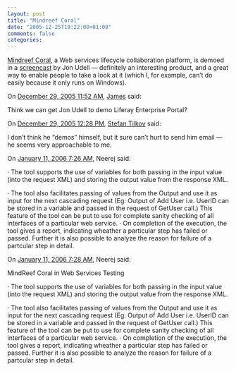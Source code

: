 ```yaml
---
layout: post
title: "Mindreef Coral"
date: "2005-12-25T19:22:00+01:00"
comments: false
categories: 
---
```


<p><a href="http://www.mindreef.com/weblog/more/266_0_1_0_C/">Mindreef Coral</a>, a Web services lifecycle collaboration platform, is demoed in a <a href="http://weblog.infoworld.com/udell/gems/coral.html">screencast</a> by Jon Udell &#8212; definitely an interesting product, and a great way to enable people to take a look at it (which I, for example, can&#8217;t do easily because it only runs on Windows).</p>

<section class="comments">

<div class="comment" id="comment-748">
On <a href="#comment-748" title="Permalink to this comment">December 29, 2005 11:52 AM</a>, <a href="http://duckdown.blogspot.com" title="http://duckdown.blogspot.com" rel="nofollow">James</a>
said:
<p>Think we can get Jon Udell to demo Liferay Enterprise Portal?</p>


<div class="comment" id="comment-749">
On <a href="#comment-749" title="Permalink to this comment">December 29, 2005 12:28 PM</a>, <a href="/en/staff/st/">Stefan Tilkov</a>
said:
<p>I don&#8217;t think he &#8220;demos&#8221; himself, but it sure can&#8217;t hurt to send him email &#8212; he seems very approachable to me.</p>


<div class="comment" id="comment-750">
On <a href="#comment-750" title="Permalink to this comment">January 11, 2006  7:26 AM</a>, Neerej
said:
<p>·  The tool supports the use of variables for both passing in the input value (into the request XML) and storing the output value from the response XML.</p>

<p>·  The tool also facilitates passing of values from the Output and use it as input for the next cascading request (Eg: Output of Add User i.e. UserID can be stored in a variable and passed in the request of GetUser call.) This feature of the tool can be put to use for complete sanity checking of all interfaces of a particular web service.
·  On completion of the execution, the tool gives a report, indicating wheather a particular step has failed or passed. Further it is also possible to analyze the reason for failure of a partcular step in detail.</p>


<div class="comment" id="comment-751">
On <a href="#comment-751" title="Permalink to this comment">January 11, 2006  7:28 AM</a>, Neerej
said:
<p>MindReef Coral in Web Services Testing</p>

<p>·  The tool supports the use of variables for both passing in the input value (into the request XML) and storing the output value from the response XML.</p>

<p>·  The tool also facilitates passing of values from the Output and use it as input for the next cascading request (Eg: Output of Add User i.e. UserID can be stored in a variable and passed in the request of GetUser call.) This feature of the tool can be put to use for complete sanity checking of all interfaces of a particular web service.
·  On completion of the execution, the tool gives a report, indicating wheather a particular step has failed or passed. Further it is also possible to analyze the reason for failure of a partcular step in detail.</p>


</section>

